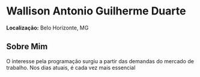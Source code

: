 # Wallison Antonio Guilherme Duarte  
**Localização:** Belo Horizonte, MG  

## Sobre Mim  
O interesse pela programação surgiu a partir das demandas do mercado de trabalho. Nos dias atuais, é cada vez mais essencial
